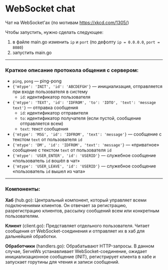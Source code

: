 # WebSocket chat
Чат на WebSocket'ах (по мотивам https://xkcd.com/1305/)

Чтобы запустить, нужно сделать следующее:

1. в файле main.go изменить `ip` и `port` (по дефолту `ip = 0.0.0.0`, `port = 8080`)
2. запустить main.go

---

### Краткое описание протокола общения с сервером:

* `ping`, `pong` — ping-pong
* `{'mtype': 'INIT', 'id': 'ABCDEFGH'}` — инициализация, отправляется при входе пользователя в систему
    - `id`: идентификатор пользователя
* `{'mtype': 'TEXT', 'id': 'IDFROM', 'to': 'IDTO', 'text': 'message text'}` — отправка сообщения
    - `id`: идентификатор отправителя
    - `to`: идентификатор получателя (если пустой, сообщение отправляется всем)
    - `text`: текст сообщения
* `{'mtype': 'MSG', 'id': 'IDFROM', 'text': 'message'}` — сообщение с текстом `text` от пользователя `id`
* `{'mtype': 'DM', 'id': 'IDFROM', 'text': 'message'}` — «приватное» сообщение с текстом `text` от пользователя `id`
* `{'mtype': 'USER_ENTER', 'id': 'USERID'}` — служебное сообщение «пользователь `id` вошёл в чат»
* `{'mtype': 'USER_LEAVE', 'id': 'USERID'}` — служебное сообщение «пользователь `id` вышел из чата»

---

### Компоненты:
**Хаб** (hub.go): Центральный компонент, который управляет всеми подключениями клиентов. Он отвечает за регистрацию, разрегистрацию клиентов, рассылку сообщений всем или конкретным пользователям.

**Клиент** (client.go): Представляет отдельного пользователя. Читает сообщения от WebSocket-соединения и отправляет их в хаб для дальнейшей обработки.

**Обработчики** (handlers.go): Обрабатывают HTTP-запросы. В данном случае, ServeWs устанавливает WebSocket-соединение, ожидает инициализационное сообщение (INIT), регистрирует клиента в хабе и запускает горутины для чтения и записи сообщений.




